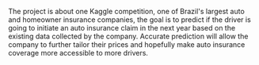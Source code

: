 The project is about one Kaggle competition, one of Brazil's largest auto and homeowner insurance companies, the goal is to predict if the driver is going to initiate an auto insurance claim in the next year based on the existing data collected by the company. Accurate prediction will allow the company to further tailor their prices and hopefully make auto insurance coverage more accessible to more drivers.
